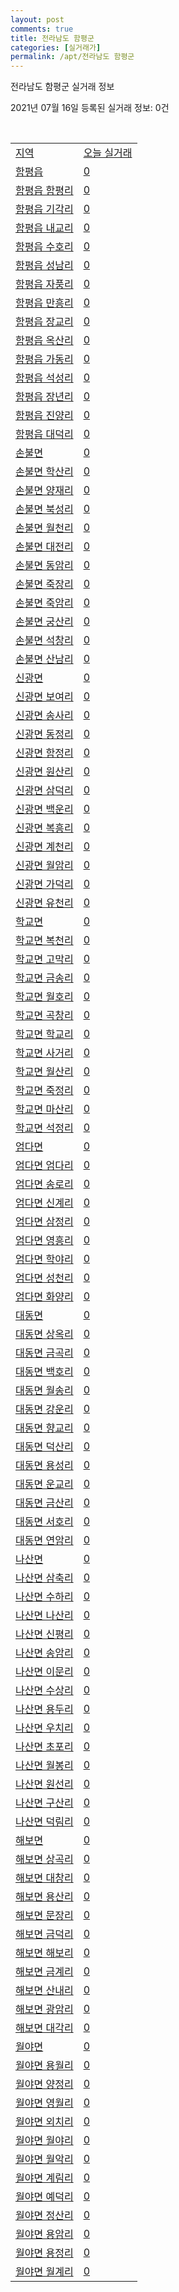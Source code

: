 ```yaml
---
layout: post
comments: true
title: 전라남도 함평군
categories: [실거래가]
permalink: /apt/전라남도 함평군
---
```


전라남도 함평군 실거래 정보

2021년 07월 16일 등록된 실거래 정보: 0건

<script type="text/javascript">
  google.charts.load('current', {'packages':['corechart']});
  google.charts.setOnLoadCallback(drawChart);

  function drawChart() {
    var data = google.visualization.arrayToDataTable([['거래일', '매매', '전월세', '전매'], ['20-07', 2, 0, 0], ['20-08', 3, 1, 0], ['20-09', 2, 0, 2], ['20-10', 5, 0, 2], ['20-11', 5, 2, 2], ['20-12', 6, 4, 2], ['21-01', 1, 1, 2], ['21-02', 1, 2, 1], ['21-03', 6, 0, 1], ['21-04', 1, 0, 0], ['21-05', 6, 0, 1], ['21-06', 11, 1, 0], ['21-07', 2, 1, 0]]);

    var options = {
      title: '최근 1년간 유형별 거래량 추이',
      legend: { position: 'bottom' }
    };

    var chart = new google.visualization.LineChart(document.getElementById('columnchart_material'));
    chart.draw(data, (options));
  }
</script>

<div id="columnchart_material" style="width: 95%; margin-left: -35px"></div>
<br>
<table class="sortable">
  <tr>
    <td><a href="#">지역</a></td>
    <td><a href="#">오늘 실거래</a></td>
  </tr>

  
  <tr class="item">
    <td><a href="전라남도 함평군 함평읍">함평읍</a></td>
    <td><a href="전라남도 함평군 함평읍">0</a></td>
  </tr>
    

  <tr class="item">
    <td><a href="전라남도 함평군 함평읍 함평리">함평읍 함평리</a></td>
    <td><a href="전라남도 함평군 함평읍 함평리">0</a></td>
  </tr>
    

  <tr class="item">
    <td><a href="전라남도 함평군 함평읍 기각리">함평읍 기각리</a></td>
    <td><a href="전라남도 함평군 함평읍 기각리">0</a></td>
  </tr>
    

  <tr class="item">
    <td><a href="전라남도 함평군 함평읍 내교리">함평읍 내교리</a></td>
    <td><a href="전라남도 함평군 함평읍 내교리">0</a></td>
  </tr>
    

  <tr class="item">
    <td><a href="전라남도 함평군 함평읍 수호리">함평읍 수호리</a></td>
    <td><a href="전라남도 함평군 함평읍 수호리">0</a></td>
  </tr>
    

  <tr class="item">
    <td><a href="전라남도 함평군 함평읍 성남리">함평읍 성남리</a></td>
    <td><a href="전라남도 함평군 함평읍 성남리">0</a></td>
  </tr>
    

  <tr class="item">
    <td><a href="전라남도 함평군 함평읍 자풍리">함평읍 자풍리</a></td>
    <td><a href="전라남도 함평군 함평읍 자풍리">0</a></td>
  </tr>
    

  <tr class="item">
    <td><a href="전라남도 함평군 함평읍 만흥리">함평읍 만흥리</a></td>
    <td><a href="전라남도 함평군 함평읍 만흥리">0</a></td>
  </tr>
    

  <tr class="item">
    <td><a href="전라남도 함평군 함평읍 장교리">함평읍 장교리</a></td>
    <td><a href="전라남도 함평군 함평읍 장교리">0</a></td>
  </tr>
    

  <tr class="item">
    <td><a href="전라남도 함평군 함평읍 옥산리">함평읍 옥산리</a></td>
    <td><a href="전라남도 함평군 함평읍 옥산리">0</a></td>
  </tr>
    

  <tr class="item">
    <td><a href="전라남도 함평군 함평읍 가동리">함평읍 가동리</a></td>
    <td><a href="전라남도 함평군 함평읍 가동리">0</a></td>
  </tr>
    

  <tr class="item">
    <td><a href="전라남도 함평군 함평읍 석성리">함평읍 석성리</a></td>
    <td><a href="전라남도 함평군 함평읍 석성리">0</a></td>
  </tr>
    

  <tr class="item">
    <td><a href="전라남도 함평군 함평읍 장년리">함평읍 장년리</a></td>
    <td><a href="전라남도 함평군 함평읍 장년리">0</a></td>
  </tr>
    

  <tr class="item">
    <td><a href="전라남도 함평군 함평읍 진양리">함평읍 진양리</a></td>
    <td><a href="전라남도 함평군 함평읍 진양리">0</a></td>
  </tr>
    

  <tr class="item">
    <td><a href="전라남도 함평군 함평읍 대덕리">함평읍 대덕리</a></td>
    <td><a href="전라남도 함평군 함평읍 대덕리">0</a></td>
  </tr>
    

  <tr class="item">
    <td><a href="전라남도 함평군 손불면">손불면</a></td>
    <td><a href="전라남도 함평군 손불면">0</a></td>
  </tr>
    

  <tr class="item">
    <td><a href="전라남도 함평군 손불면 학산리">손불면 학산리</a></td>
    <td><a href="전라남도 함평군 손불면 학산리">0</a></td>
  </tr>
    

  <tr class="item">
    <td><a href="전라남도 함평군 손불면 양재리">손불면 양재리</a></td>
    <td><a href="전라남도 함평군 손불면 양재리">0</a></td>
  </tr>
    

  <tr class="item">
    <td><a href="전라남도 함평군 손불면 북성리">손불면 북성리</a></td>
    <td><a href="전라남도 함평군 손불면 북성리">0</a></td>
  </tr>
    

  <tr class="item">
    <td><a href="전라남도 함평군 손불면 월천리">손불면 월천리</a></td>
    <td><a href="전라남도 함평군 손불면 월천리">0</a></td>
  </tr>
    

  <tr class="item">
    <td><a href="전라남도 함평군 손불면 대전리">손불면 대전리</a></td>
    <td><a href="전라남도 함평군 손불면 대전리">0</a></td>
  </tr>
    

  <tr class="item">
    <td><a href="전라남도 함평군 손불면 동암리">손불면 동암리</a></td>
    <td><a href="전라남도 함평군 손불면 동암리">0</a></td>
  </tr>
    

  <tr class="item">
    <td><a href="전라남도 함평군 손불면 죽장리">손불면 죽장리</a></td>
    <td><a href="전라남도 함평군 손불면 죽장리">0</a></td>
  </tr>
    

  <tr class="item">
    <td><a href="전라남도 함평군 손불면 죽암리">손불면 죽암리</a></td>
    <td><a href="전라남도 함평군 손불면 죽암리">0</a></td>
  </tr>
    

  <tr class="item">
    <td><a href="전라남도 함평군 손불면 궁산리">손불면 궁산리</a></td>
    <td><a href="전라남도 함평군 손불면 궁산리">0</a></td>
  </tr>
    

  <tr class="item">
    <td><a href="전라남도 함평군 손불면 석창리">손불면 석창리</a></td>
    <td><a href="전라남도 함평군 손불면 석창리">0</a></td>
  </tr>
    

  <tr class="item">
    <td><a href="전라남도 함평군 손불면 산남리">손불면 산남리</a></td>
    <td><a href="전라남도 함평군 손불면 산남리">0</a></td>
  </tr>
    

  <tr class="item">
    <td><a href="전라남도 함평군 신광면">신광면</a></td>
    <td><a href="전라남도 함평군 신광면">0</a></td>
  </tr>
    

  <tr class="item">
    <td><a href="전라남도 함평군 신광면 보여리">신광면 보여리</a></td>
    <td><a href="전라남도 함평군 신광면 보여리">0</a></td>
  </tr>
    

  <tr class="item">
    <td><a href="전라남도 함평군 신광면 송사리">신광면 송사리</a></td>
    <td><a href="전라남도 함평군 신광면 송사리">0</a></td>
  </tr>
    

  <tr class="item">
    <td><a href="전라남도 함평군 신광면 동정리">신광면 동정리</a></td>
    <td><a href="전라남도 함평군 신광면 동정리">0</a></td>
  </tr>
    

  <tr class="item">
    <td><a href="전라남도 함평군 신광면 함정리">신광면 함정리</a></td>
    <td><a href="전라남도 함평군 신광면 함정리">0</a></td>
  </tr>
    

  <tr class="item">
    <td><a href="전라남도 함평군 신광면 원산리">신광면 원산리</a></td>
    <td><a href="전라남도 함평군 신광면 원산리">0</a></td>
  </tr>
    

  <tr class="item">
    <td><a href="전라남도 함평군 신광면 삼덕리">신광면 삼덕리</a></td>
    <td><a href="전라남도 함평군 신광면 삼덕리">0</a></td>
  </tr>
    

  <tr class="item">
    <td><a href="전라남도 함평군 신광면 백운리">신광면 백운리</a></td>
    <td><a href="전라남도 함평군 신광면 백운리">0</a></td>
  </tr>
    

  <tr class="item">
    <td><a href="전라남도 함평군 신광면 복흥리">신광면 복흥리</a></td>
    <td><a href="전라남도 함평군 신광면 복흥리">0</a></td>
  </tr>
    

  <tr class="item">
    <td><a href="전라남도 함평군 신광면 계천리">신광면 계천리</a></td>
    <td><a href="전라남도 함평군 신광면 계천리">0</a></td>
  </tr>
    

  <tr class="item">
    <td><a href="전라남도 함평군 신광면 월암리">신광면 월암리</a></td>
    <td><a href="전라남도 함평군 신광면 월암리">0</a></td>
  </tr>
    

  <tr class="item">
    <td><a href="전라남도 함평군 신광면 가덕리">신광면 가덕리</a></td>
    <td><a href="전라남도 함평군 신광면 가덕리">0</a></td>
  </tr>
    

  <tr class="item">
    <td><a href="전라남도 함평군 신광면 유천리">신광면 유천리</a></td>
    <td><a href="전라남도 함평군 신광면 유천리">0</a></td>
  </tr>
    

  <tr class="item">
    <td><a href="전라남도 함평군 학교면">학교면</a></td>
    <td><a href="전라남도 함평군 학교면">0</a></td>
  </tr>
    

  <tr class="item">
    <td><a href="전라남도 함평군 학교면 복천리">학교면 복천리</a></td>
    <td><a href="전라남도 함평군 학교면 복천리">0</a></td>
  </tr>
    

  <tr class="item">
    <td><a href="전라남도 함평군 학교면 고막리">학교면 고막리</a></td>
    <td><a href="전라남도 함평군 학교면 고막리">0</a></td>
  </tr>
    

  <tr class="item">
    <td><a href="전라남도 함평군 학교면 금송리">학교면 금송리</a></td>
    <td><a href="전라남도 함평군 학교면 금송리">0</a></td>
  </tr>
    

  <tr class="item">
    <td><a href="전라남도 함평군 학교면 월호리">학교면 월호리</a></td>
    <td><a href="전라남도 함평군 학교면 월호리">0</a></td>
  </tr>
    

  <tr class="item">
    <td><a href="전라남도 함평군 학교면 곡창리">학교면 곡창리</a></td>
    <td><a href="전라남도 함평군 학교면 곡창리">0</a></td>
  </tr>
    

  <tr class="item">
    <td><a href="전라남도 함평군 학교면 학교리">학교면 학교리</a></td>
    <td><a href="전라남도 함평군 학교면 학교리">0</a></td>
  </tr>
    

  <tr class="item">
    <td><a href="전라남도 함평군 학교면 사거리">학교면 사거리</a></td>
    <td><a href="전라남도 함평군 학교면 사거리">0</a></td>
  </tr>
    

  <tr class="item">
    <td><a href="전라남도 함평군 학교면 월산리">학교면 월산리</a></td>
    <td><a href="전라남도 함평군 학교면 월산리">0</a></td>
  </tr>
    

  <tr class="item">
    <td><a href="전라남도 함평군 학교면 죽정리">학교면 죽정리</a></td>
    <td><a href="전라남도 함평군 학교면 죽정리">0</a></td>
  </tr>
    

  <tr class="item">
    <td><a href="전라남도 함평군 학교면 마산리">학교면 마산리</a></td>
    <td><a href="전라남도 함평군 학교면 마산리">0</a></td>
  </tr>
    

  <tr class="item">
    <td><a href="전라남도 함평군 학교면 석정리">학교면 석정리</a></td>
    <td><a href="전라남도 함평군 학교면 석정리">0</a></td>
  </tr>
    

  <tr class="item">
    <td><a href="전라남도 함평군 엄다면">엄다면</a></td>
    <td><a href="전라남도 함평군 엄다면">0</a></td>
  </tr>
    

  <tr class="item">
    <td><a href="전라남도 함평군 엄다면 엄다리">엄다면 엄다리</a></td>
    <td><a href="전라남도 함평군 엄다면 엄다리">0</a></td>
  </tr>
    

  <tr class="item">
    <td><a href="전라남도 함평군 엄다면 송로리">엄다면 송로리</a></td>
    <td><a href="전라남도 함평군 엄다면 송로리">0</a></td>
  </tr>
    

  <tr class="item">
    <td><a href="전라남도 함평군 엄다면 신계리">엄다면 신계리</a></td>
    <td><a href="전라남도 함평군 엄다면 신계리">0</a></td>
  </tr>
    

  <tr class="item">
    <td><a href="전라남도 함평군 엄다면 삼정리">엄다면 삼정리</a></td>
    <td><a href="전라남도 함평군 엄다면 삼정리">0</a></td>
  </tr>
    

  <tr class="item">
    <td><a href="전라남도 함평군 엄다면 영흥리">엄다면 영흥리</a></td>
    <td><a href="전라남도 함평군 엄다면 영흥리">0</a></td>
  </tr>
    

  <tr class="item">
    <td><a href="전라남도 함평군 엄다면 학야리">엄다면 학야리</a></td>
    <td><a href="전라남도 함평군 엄다면 학야리">0</a></td>
  </tr>
    

  <tr class="item">
    <td><a href="전라남도 함평군 엄다면 성천리">엄다면 성천리</a></td>
    <td><a href="전라남도 함평군 엄다면 성천리">0</a></td>
  </tr>
    

  <tr class="item">
    <td><a href="전라남도 함평군 엄다면 화양리">엄다면 화양리</a></td>
    <td><a href="전라남도 함평군 엄다면 화양리">0</a></td>
  </tr>
    

  <tr class="item">
    <td><a href="전라남도 함평군 대동면">대동면</a></td>
    <td><a href="전라남도 함평군 대동면">0</a></td>
  </tr>
    

  <tr class="item">
    <td><a href="전라남도 함평군 대동면 상옥리">대동면 상옥리</a></td>
    <td><a href="전라남도 함평군 대동면 상옥리">0</a></td>
  </tr>
    

  <tr class="item">
    <td><a href="전라남도 함평군 대동면 금곡리">대동면 금곡리</a></td>
    <td><a href="전라남도 함평군 대동면 금곡리">0</a></td>
  </tr>
    

  <tr class="item">
    <td><a href="전라남도 함평군 대동면 백호리">대동면 백호리</a></td>
    <td><a href="전라남도 함평군 대동면 백호리">0</a></td>
  </tr>
    

  <tr class="item">
    <td><a href="전라남도 함평군 대동면 월송리">대동면 월송리</a></td>
    <td><a href="전라남도 함평군 대동면 월송리">0</a></td>
  </tr>
    

  <tr class="item">
    <td><a href="전라남도 함평군 대동면 강운리">대동면 강운리</a></td>
    <td><a href="전라남도 함평군 대동면 강운리">0</a></td>
  </tr>
    

  <tr class="item">
    <td><a href="전라남도 함평군 대동면 향교리">대동면 향교리</a></td>
    <td><a href="전라남도 함평군 대동면 향교리">0</a></td>
  </tr>
    

  <tr class="item">
    <td><a href="전라남도 함평군 대동면 덕산리">대동면 덕산리</a></td>
    <td><a href="전라남도 함평군 대동면 덕산리">0</a></td>
  </tr>
    

  <tr class="item">
    <td><a href="전라남도 함평군 대동면 용성리">대동면 용성리</a></td>
    <td><a href="전라남도 함평군 대동면 용성리">0</a></td>
  </tr>
    

  <tr class="item">
    <td><a href="전라남도 함평군 대동면 운교리">대동면 운교리</a></td>
    <td><a href="전라남도 함평군 대동면 운교리">0</a></td>
  </tr>
    

  <tr class="item">
    <td><a href="전라남도 함평군 대동면 금산리">대동면 금산리</a></td>
    <td><a href="전라남도 함평군 대동면 금산리">0</a></td>
  </tr>
    

  <tr class="item">
    <td><a href="전라남도 함평군 대동면 서호리">대동면 서호리</a></td>
    <td><a href="전라남도 함평군 대동면 서호리">0</a></td>
  </tr>
    

  <tr class="item">
    <td><a href="전라남도 함평군 대동면 연암리">대동면 연암리</a></td>
    <td><a href="전라남도 함평군 대동면 연암리">0</a></td>
  </tr>
    

  <tr class="item">
    <td><a href="전라남도 함평군 나산면">나산면</a></td>
    <td><a href="전라남도 함평군 나산면">0</a></td>
  </tr>
    

  <tr class="item">
    <td><a href="전라남도 함평군 나산면 삼축리">나산면 삼축리</a></td>
    <td><a href="전라남도 함평군 나산면 삼축리">0</a></td>
  </tr>
    

  <tr class="item">
    <td><a href="전라남도 함평군 나산면 수하리">나산면 수하리</a></td>
    <td><a href="전라남도 함평군 나산면 수하리">0</a></td>
  </tr>
    

  <tr class="item">
    <td><a href="전라남도 함평군 나산면 나산리">나산면 나산리</a></td>
    <td><a href="전라남도 함평군 나산면 나산리">0</a></td>
  </tr>
    

  <tr class="item">
    <td><a href="전라남도 함평군 나산면 신평리">나산면 신평리</a></td>
    <td><a href="전라남도 함평군 나산면 신평리">0</a></td>
  </tr>
    

  <tr class="item">
    <td><a href="전라남도 함평군 나산면 송암리">나산면 송암리</a></td>
    <td><a href="전라남도 함평군 나산면 송암리">0</a></td>
  </tr>
    

  <tr class="item">
    <td><a href="전라남도 함평군 나산면 이문리">나산면 이문리</a></td>
    <td><a href="전라남도 함평군 나산면 이문리">0</a></td>
  </tr>
    

  <tr class="item">
    <td><a href="전라남도 함평군 나산면 수상리">나산면 수상리</a></td>
    <td><a href="전라남도 함평군 나산면 수상리">0</a></td>
  </tr>
    

  <tr class="item">
    <td><a href="전라남도 함평군 나산면 용두리">나산면 용두리</a></td>
    <td><a href="전라남도 함평군 나산면 용두리">0</a></td>
  </tr>
    

  <tr class="item">
    <td><a href="전라남도 함평군 나산면 우치리">나산면 우치리</a></td>
    <td><a href="전라남도 함평군 나산면 우치리">0</a></td>
  </tr>
    

  <tr class="item">
    <td><a href="전라남도 함평군 나산면 초포리">나산면 초포리</a></td>
    <td><a href="전라남도 함평군 나산면 초포리">0</a></td>
  </tr>
    

  <tr class="item">
    <td><a href="전라남도 함평군 나산면 월봉리">나산면 월봉리</a></td>
    <td><a href="전라남도 함평군 나산면 월봉리">0</a></td>
  </tr>
    

  <tr class="item">
    <td><a href="전라남도 함평군 나산면 원선리">나산면 원선리</a></td>
    <td><a href="전라남도 함평군 나산면 원선리">0</a></td>
  </tr>
    

  <tr class="item">
    <td><a href="전라남도 함평군 나산면 구산리">나산면 구산리</a></td>
    <td><a href="전라남도 함평군 나산면 구산리">0</a></td>
  </tr>
    

  <tr class="item">
    <td><a href="전라남도 함평군 나산면 덕림리">나산면 덕림리</a></td>
    <td><a href="전라남도 함평군 나산면 덕림리">0</a></td>
  </tr>
    

  <tr class="item">
    <td><a href="전라남도 함평군 해보면">해보면</a></td>
    <td><a href="전라남도 함평군 해보면">0</a></td>
  </tr>
    

  <tr class="item">
    <td><a href="전라남도 함평군 해보면 상곡리">해보면 상곡리</a></td>
    <td><a href="전라남도 함평군 해보면 상곡리">0</a></td>
  </tr>
    

  <tr class="item">
    <td><a href="전라남도 함평군 해보면 대창리">해보면 대창리</a></td>
    <td><a href="전라남도 함평군 해보면 대창리">0</a></td>
  </tr>
    

  <tr class="item">
    <td><a href="전라남도 함평군 해보면 용산리">해보면 용산리</a></td>
    <td><a href="전라남도 함평군 해보면 용산리">0</a></td>
  </tr>
    

  <tr class="item">
    <td><a href="전라남도 함평군 해보면 문장리">해보면 문장리</a></td>
    <td><a href="전라남도 함평군 해보면 문장리">0</a></td>
  </tr>
    

  <tr class="item">
    <td><a href="전라남도 함평군 해보면 금덕리">해보면 금덕리</a></td>
    <td><a href="전라남도 함평군 해보면 금덕리">0</a></td>
  </tr>
    

  <tr class="item">
    <td><a href="전라남도 함평군 해보면 해보리">해보면 해보리</a></td>
    <td><a href="전라남도 함평군 해보면 해보리">0</a></td>
  </tr>
    

  <tr class="item">
    <td><a href="전라남도 함평군 해보면 금계리">해보면 금계리</a></td>
    <td><a href="전라남도 함평군 해보면 금계리">0</a></td>
  </tr>
    

  <tr class="item">
    <td><a href="전라남도 함평군 해보면 산내리">해보면 산내리</a></td>
    <td><a href="전라남도 함평군 해보면 산내리">0</a></td>
  </tr>
    

  <tr class="item">
    <td><a href="전라남도 함평군 해보면 광암리">해보면 광암리</a></td>
    <td><a href="전라남도 함평군 해보면 광암리">0</a></td>
  </tr>
    

  <tr class="item">
    <td><a href="전라남도 함평군 해보면 대각리">해보면 대각리</a></td>
    <td><a href="전라남도 함평군 해보면 대각리">0</a></td>
  </tr>
    

  <tr class="item">
    <td><a href="전라남도 함평군 월야면">월야면</a></td>
    <td><a href="전라남도 함평군 월야면">0</a></td>
  </tr>
    

  <tr class="item">
    <td><a href="전라남도 함평군 월야면 용월리">월야면 용월리</a></td>
    <td><a href="전라남도 함평군 월야면 용월리">0</a></td>
  </tr>
    

  <tr class="item">
    <td><a href="전라남도 함평군 월야면 양정리">월야면 양정리</a></td>
    <td><a href="전라남도 함평군 월야면 양정리">0</a></td>
  </tr>
    

  <tr class="item">
    <td><a href="전라남도 함평군 월야면 영월리">월야면 영월리</a></td>
    <td><a href="전라남도 함평군 월야면 영월리">0</a></td>
  </tr>
    

  <tr class="item">
    <td><a href="전라남도 함평군 월야면 외치리">월야면 외치리</a></td>
    <td><a href="전라남도 함평군 월야면 외치리">0</a></td>
  </tr>
    

  <tr class="item">
    <td><a href="전라남도 함평군 월야면 월야리">월야면 월야리</a></td>
    <td><a href="전라남도 함평군 월야면 월야리">0</a></td>
  </tr>
    

  <tr class="item">
    <td><a href="전라남도 함평군 월야면 월악리">월야면 월악리</a></td>
    <td><a href="전라남도 함평군 월야면 월악리">0</a></td>
  </tr>
    

  <tr class="item">
    <td><a href="전라남도 함평군 월야면 계림리">월야면 계림리</a></td>
    <td><a href="전라남도 함평군 월야면 계림리">0</a></td>
  </tr>
    

  <tr class="item">
    <td><a href="전라남도 함평군 월야면 예덕리">월야면 예덕리</a></td>
    <td><a href="전라남도 함평군 월야면 예덕리">0</a></td>
  </tr>
    

  <tr class="item">
    <td><a href="전라남도 함평군 월야면 정산리">월야면 정산리</a></td>
    <td><a href="전라남도 함평군 월야면 정산리">0</a></td>
  </tr>
    

  <tr class="item">
    <td><a href="전라남도 함평군 월야면 용암리">월야면 용암리</a></td>
    <td><a href="전라남도 함평군 월야면 용암리">0</a></td>
  </tr>
    

  <tr class="item">
    <td><a href="전라남도 함평군 월야면 용정리">월야면 용정리</a></td>
    <td><a href="전라남도 함평군 월야면 용정리">0</a></td>
  </tr>
    

  <tr class="item">
    <td><a href="전라남도 함평군 월야면 월계리">월야면 월계리</a></td>
    <td><a href="전라남도 함평군 월야면 월계리">0</a></td>
  </tr>
    


</table>


    